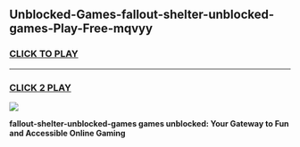 
## Unblocked-Games-fallout-shelter-unblocked-games-Play-Free-mqvyy
<h3>
<a href="https://premium76.site?title=fallout-shelter-unblocked-games&ref=22A">CLICK TO PLAY</a></h3>
<hr>

<h3>
<a href="https://premium76.site?title=fallout-shelter-unblocked-games&ref=22A">CLICK 2 PLAY</a>
  
</h3>

<a href="https://premium76.site?title=fallout-shelter-unblocked-games&ref=22A"><img src="https://clearcache.store/games.png"></a>


**fallout-shelter-unblocked-games games unblocked: Your Gateway to Fun and Accessible Online Gaming**
